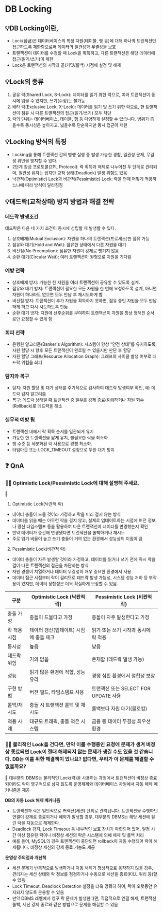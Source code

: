# DB Locking

## 💡DB Locking이란,
- Lock(잠금)은 데이터베이스의 특정 자원(테이블, 행 등)에 대해 하나의 트랜잭션만 접근하도록 제한함으로써 데이터의 일관성과 무결성을 보호
- 트랜잭션이 데이터를 수정할 때 Lock을 획득하고, 다른 트랜잭션은 해당 데이터에 접근(읽기/쓰기)이 제한
- Lock은 트랜잭션의 시작과 끝(커밋/롤백) 시점에 설정 및 해제

## 💡Lock의 종류
1. 공유 락(Shared Lock, S-Lock): 데이터를 읽기 위한 락으로, 여러 트랜잭션이 동시에 읽을 수 있지만, 쓰기(수정)는 불가능
2. 배타 락(Exclusive Lock, X-Lock): 데이터를 읽기 및 쓰기 위한 락으로, 한 트랜잭션이 점유 시 다른 트랜잭션의 접근(읽기/쓰기) 모두 차단
3. 락의 단위는 데이터베이스, 테이블, 행 등 다양하게 설정할 수 있습니다. 범위가 좁을수록 동시성은 높아지고, 넓을수록 단순하지만 동시 접근이 제한

## 💡Locking 방식의 특징
- Locking을 통해 트랜잭션 간의 병행 실행 중 발생 가능한 경합, 일관성 문제, 무결성 위반을 방지할 수 있다.
- 2단계 잠금 프로토콜(2PL Protocol): 락 획득과 해제로 나누어진 두 단계로 관리되며, 일관성 유지는 쉽지만 교착 상태(Deadlock) 발생 위험도 있음
- 낙관적(Optimistic) Lock과 비관적(Pessimistic) Lock: 락을 언제 어떻게 적용하느냐에 따라 방식이 달라짐짐

## 💡데드락(교착상태) 방지 방법과 해결 전략 

### 데드락 발생조건
데드락은 다음 네 가지 조건이 동시에 성립할 때 발생할 수 있다.  
1. 상호배제(Mutual Exclusion): 자원을 하나의 트랜잭션(프로세스)만 점유 가능
2. 점유와 대기(Hold and Wait): 점유한 상태에서 다른 자원을 대기
3. 비선점(No Preemption): 점유한 자원이 강제로 뺏기지 않음
4. 순환 대기(Circular Wait): 여러 트랜잭션이 원형으로 자원을 기다림

### 예방 전략
- 상호배제 방지: 가능한 한 자원을 여러 트랜잭션이 공유할 수 있도록 설계.
- 점유와 대기 방지: 트랜잭션이 필요한 모든 자원을 한 번에 요청하도록 설계, 아니면 자원이 하나라도 없으면 모두 반납 후 재시도하게 함
- 비선점 방지: 트랜잭션이 추가 자원을 획득하지 못하면, 점유 중인 자원을 모두 반납하게 하고 다시 시도하도록 만듦
- 순환 대기 방지: 자원에 선후순위를 부여하여 트랜잭션이 자원을 항상 정해진 순서로만 요청할 수 있게 함

### 회피 전략
- 은행원 알고리즘(Banker's Algorithm): 시스템이 항상 “안전 상태”를 유지하도록, 자원 할당 시 향후 모든 트랜잭션이 완료될 수 있을지만 판단 후 할당
- 자원 할당 그래프(Resource Allocation Graph): 그래프의 사이클 발생 여부로 데드락 위험을 회피

### 탐지와 복구
- 탐지: 자원 할당 및 대기 상태를 주기적으로 검사하여 데드락 발생여부 확인, 예: 데드락 감지 알고리즘
- 복구: 데드락 상태일 때 트랜잭션 중 일부를 강제 종료(Kill)하거나 자원 회수(Rollback)로 데드락을 해소

### 실무적 예방 팁
- 트랜잭션 내에서 락 획득 순서를 일관되게 유지
- 가능한 한 트랜잭션을 짧게 유지, 불필요한 락을 최소화
- 행 수준 등 세분화된 락 사용으로 경쟁 최소화.
- 타임아웃 또는 LOCK_TIMEOUT 설정으로 무한 대기 방지

## ❓ QnA

### 🙋‍♂️ Optimistic Lock/Pessimistic Lock에 대해 설명해 주세요.
💁
1. Optimistic Lock(낙관적 락)
- 데이터 충돌이 드물 것이라 가정하고 락을 미리 걸지 않는 방식
- 데이터를 읽을 때는 아무런 락을 걸지 않고, 실제로 업데이트하는 시점에 버전 정보나 갱신 타임스탬프 등을 활용하여 다른 트랜잭션이 데이터를 변경했는지 확인
- 만약 데이터가 중간에 변경됐다면 트랜잭션을 롤백하거나 재시도
- 주로 읽기 비율이 높고 쓰기 충돌이 거의 없는 환경에서 성능상의 이점이 큼

2. Pessimistic Lock(비관적 락)
- 데이터 충돌이 자주 발생할 것이라 가정하고, 데이터를 읽거나 쓰기 전에 즉시 락을 걸어 다른 트랜잭션의 접근을 차단하는 방식
- 자원 경쟁이 치열하거나 데이터 무결성이 매우 중요한 환경에서 사용
- 데이터 접근 시점부터 락이 걸리므로 데드락 발생 가능성, 시스템 성능 저하 등 부작용이 있지만, 데이터 정합성은 더욱 확실하게 보장할 수 있음.

| 구분            | Optimistic Lock (낙관적 락)                              | Pessimistic Lock (비관적 락)                              |
|-----------------|----------------------------------------------------------|----------------------------------------------------------|
| 충돌 가정       | 충돌이 드물다고 가정                             | 충돌이 자주 발생한다고 가정             |
| 락 적용 시점    | 데이터 갱신(업데이트) 시점에 충돌 체크  | 읽기 또는 쓰기 시작과 동시에 락 적용    |
| 동시성          | 높음                                             | 낮음                                                     |
| 데드락 위험     | 거의 없음                                        | 존재함 (데드락 발생 가능)                |
| 성능            | 읽기 많은 환경에 적합, 성능 유리        | 경쟁 심한 환경에서 정합성 보장           |
| 구현 방법       | 버전 필드, 타임스탬프 사용              | 트랜잭션 또는 SELECT FOR UPDATE 사용     |
| 롤백/재시도     | 충돌 시 트랜잭션 롤백 및 재시도         | 롤백보다 자원 대기(블로킹)                       |
| 적용 사례       | 대규모 트래픽, 충돌 적은 시스템         | 금융 등 데이터 무결성 최우선 환경        |



### 🙋‍♂️ 물리적인 Lock을 건다면, 만약 이를 수행중인 요청에 문제가 생겨 비정상 종료되면 Lock이 절대 해제되지 않는 문제가 생길 수도 있을 것 같습니다. DB는 이를 위한 해결책이 있나요? 없다면, 우리가 이 문제를 해결할 수 없을까요?
💁 대부분의 DBMS는 물리적인 Lock(락)을 사용하는 과정에서 트랜잭션이 비정상 종료되더라도 락이 영구적으로 남지 않도록 운영체제와 데이터베이스 차원에서 자동 해제 메커니즘을 제공

<b> DB의 자동 Lock 해제 메커니즘 </b>
- 트랜잭션과 락은 일반적으로 커넥션(세션) 단위로 관리됩니다. 트랜잭션을 수행하던 연결이 강제로 종료되거나 예외가 발생할 경우, 대부분의 DBMS는 해당 세션에 걸린 락을 자동으로 해제한다.
- Deadlock 감지, Lock Timeout 등 내부적인 보호 장치가 마련되어 있어, 일정 시간 이상 점유된 락이나 비정상 세션의 락은 시스템에 의해 해제 및 롤백 처리
- 예를 들어, MySQL의 경우 트랜잭션이 중단되면 rollback이 자동 수행되어 락이 해제됩니다. 비정상 세션의 강제 종료 기능도 제공

<b> 운영상 주의점과 개선책 </b>
- 세션 문제가 반복적으로 발생하거나 자동 해제가 정상적으로 동작하지 않을 경우, 관리자는 세션 상태와 락 정보를 점검하거나 수동으로 세션을 종료(KILL 쿼리 등)할 수 있음
- Lock Timeout, Deadlock Detection 설정을 더욱 명확히 하여, 락이 오랫동안 유지되지 않도록 운용할 수 있음
- 만약 DBMS 레벨에서 영구 락 문제가 발생한다면, 직접적으로 연결 해제, 트랜잭션 롤백, 세션 강제 종료와 같은 방법으로 문제를 해결할 수 있음


